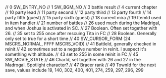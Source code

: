 // 0 SW_ENTRY_NO
// 1 SW_BGM_NO
// 3 battle result 
// 4 current chapter 
// 10 party lead 
// 11 party second 
// 12 party third 
// 13 party fourth 
// 14 party fifth (guest) 
// 15 party sixth (guest) 
// 18 current mira 
// 19 ItemId used in item handler 
// 21 number of battles 
// 26 used much during the Madrigal, and when Joshua is activated in SC. 
// 27 Boolean. Often set together with 26. 
// 35 set to 255 once after rescuing Tita in FC 
// 28 Boolean. Generally only set to true for a short time 
// 40 SW_CURSOR_FORM (24 MSCRS_NORMAL, FFFF MSCRS_VOID) 
// 41 BattleId, generally checked in reinit 
// 42 sometimes set to a negative number in reinit. I suspect it's something with altitude. 
// 43 set to 255 in some reinit in FC 
// 45 SW_MOVIE_STATE 
// 46 CharId, set together with 26 and 27 in the Madrogal. Spotlight character? 
// 47 Bracer rank
// 49 TownId for the next save, values include 19, 140, 302, 400, 401, 274, 259, 297, 296, 299